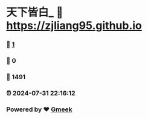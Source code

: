 # 天下皆白_ :link: https://zjliang95.github.io 
### :page_facing_up: [1](https://zjliang95.github.io/tag.html) 
### :speech_balloon: 0 
### :hibiscus: 1491 
### :alarm_clock: 2024-07-31 22:16:12 
### Powered by :heart: [Gmeek](https://github.com/Meekdai/Gmeek)
